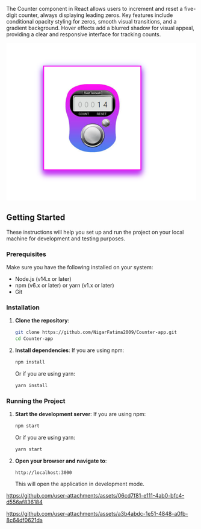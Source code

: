 
The Counter component in React allows users to increment and reset a five-digit counter, always displaying leading zeros. Key features include conditional opacity styling for zeros, smooth visual transitions, and a gradient background. Hover effects add a blurred shadow for visual appeal, providing a clear and responsive interface for tracking counts.

<a>
  <img src="src/Counter-app.png" alt="Example Image">
</a>

## Getting Started

These instructions will help you set up and run the project on your local machine for development and testing purposes.

### Prerequisites

Make sure you have the following installed on your system:

- Node.js (v14.x or later)
- npm (v6.x or later) or yarn (v1.x or later)
- Git

### Installation

1. **Clone the repository**:
    ```bash
    git clone https://github.com/NigarFatima2009/Counter-app.git
    cd Counter-app
    ```

2. **Install dependencies**:
    If you are using npm:
    ```bash
    npm install
    ```
    Or if you are using yarn:
    ```bash
    yarn install
    ```

### Running the Project

1. **Start the development server**:
    If you are using npm:
    ```bash
    npm start
    ```
    Or if you are using yarn:
    ```bash
    yarn start
    ```

2. **Open your browser and navigate to**:
    ```
    http://localhost:3000
    ```

    This will open the application in development mode.



https://github.com/user-attachments/assets/06cd7f81-e111-4ab0-bfc4-d556af836184


https://github.com/user-attachments/assets/a3b4abdc-1e51-4848-a0fb-8c64df0621da





